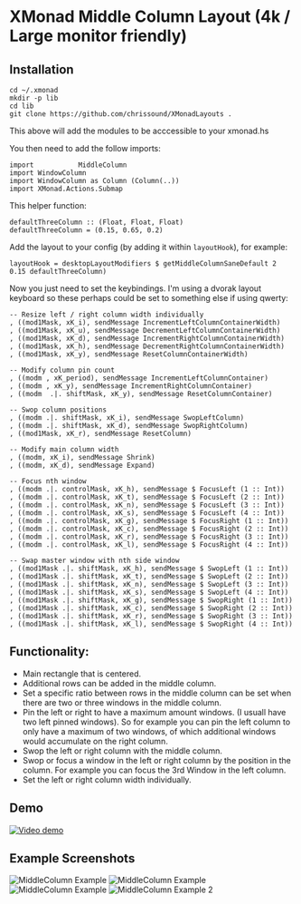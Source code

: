 # XMonad Middle Column Layout (4k / Large monitor friendly)

## Installation

    cd ~/.xmonad
    mkdir -p lib
    cd lib
    git clone https://github.com/chrissound/XMonadLayouts .

This above will add the modules to be acccessible to your xmonad.hs

You then need to add the follow imports:

    import           MiddleColumn
    import WindowColumn
    import WindowColumn as Column (Column(..))
    import XMonad.Actions.Submap

This helper function:

    defaultThreeColumn :: (Float, Float, Float)
    defaultThreeColumn = (0.15, 0.65, 0.2)

Add the layout to your config (by adding it within `layoutHook`), for example:

    layoutHook = desktopLayoutModifiers $ getMiddleColumnSaneDefault 2 0.15 defaultThreeColumn)

Now you just need to set the keybindings. I'm using a dvorak layout keyboard so these perhaps could be set to something else if using qwerty:

    -- Resize left / right column width individually
    , ((mod1Mask, xK_i), sendMessage IncrementLeftColumnContainerWidth)
    , ((mod1Mask, xK_u), sendMessage DecrementLeftColumnContainerWidth)
    , ((mod1Mask, xK_d), sendMessage IncrementRightColumnContainerWidth)
    , ((mod1Mask, xK_h), sendMessage DecrementRightColumnContainerWidth)
    , ((mod1Mask, xK_y), sendMessage ResetColumnContainerWidth)

    -- Modify column pin count
    , ((modm , xK_period), sendMessage IncrementLeftColumnContainer)
    , ((modm , xK_y), sendMessage IncrementRightColumnContainer)
    , ((modm  .|. shiftMask, xK_y), sendMessage ResetColumnContainer)

    -- Swop column positions
    , ((modm .|. shiftMask, xK_i), sendMessage SwopLeftColumn)
    , ((modm .|. shiftMask, xK_d), sendMessage SwopRightColumn)
    , ((mod1Mask, xK_r), sendMessage ResetColumn)

    -- Modify main column width
    , ((modm, xK_i), sendMessage Shrink)
    , ((modm, xK_d), sendMessage Expand)

    -- Focus nth window
    , ((modm .|. controlMask, xK_h), sendMessage $ FocusLeft (1 :: Int))
    , ((modm .|. controlMask, xK_t), sendMessage $ FocusLeft (2 :: Int))
    , ((modm .|. controlMask, xK_n), sendMessage $ FocusLeft (3 :: Int))
    , ((modm .|. controlMask, xK_s), sendMessage $ FocusLeft (4 :: Int))
    , ((modm .|. controlMask, xK_g), sendMessage $ FocusRight (1 :: Int))
    , ((modm .|. controlMask, xK_c), sendMessage $ FocusRight (2 :: Int))
    , ((modm .|. controlMask, xK_r), sendMessage $ FocusRight (3 :: Int))
    , ((modm .|. controlMask, xK_l), sendMessage $ FocusRight (4 :: Int))

    -- Swap master window with nth side window
    , ((mod1Mask .|. shiftMask, xK_h), sendMessage $ SwopLeft (1 :: Int))
    , ((mod1Mask .|. shiftMask, xK_t), sendMessage $ SwopLeft (2 :: Int))
    , ((mod1Mask .|. shiftMask, xK_n), sendMessage $ SwopLeft (3 :: Int))
    , ((mod1Mask .|. shiftMask, xK_s), sendMessage $ SwopLeft (4 :: Int))
    , ((mod1Mask .|. shiftMask, xK_g), sendMessage $ SwopRight (1 :: Int))
    , ((mod1Mask .|. shiftMask, xK_c), sendMessage $ SwopRight (2 :: Int))
    , ((mod1Mask .|. shiftMask, xK_r), sendMessage $ SwopRight (3 :: Int))
    , ((mod1Mask .|. shiftMask, xK_l), sendMessage $ SwopRight (4 :: Int))


## Functionality:
- Main rectangle that is centered.
- Additional rows can be added in the middle column.
- Set a specific ratio between rows in the middle column can be set when there are two or three windows in the middle column.
- Pin the left or right to have a maximum amount windows. (I usuall have two left pinned windows). So for example you can pin the left column to only have a maximum of two windows, of which additional windows would accumulate on the right column.
- Swop the left or right column with the middle column.
- Swop or focus a window in the left or right column by the position in the column. For example you can focus the 3rd Window in the left column.
- Set the left or right column width individually. 

## Demo
[![Video demo](http://img.youtube.com/vi/5gScoAp2BBQ/0.jpg)](http://www.youtube.com/watch?v=5gScoAp2BBQ "Video demo") 

## Example Screenshots
![MiddleColumn Example](http://i.imgur.com/OrmshtY.jpg)
![MiddleColumn Example](http://i.imgur.com/m5EtcT1.jpg)
![MiddleColumn Example](http://i.imgur.com/uFD87WR.jpg)
![MiddleColumn Example 2](http://i.imgur.com/FyHpotk.jpg)
